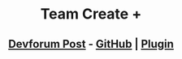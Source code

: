 <h1>
  <p align="center">
    Team Create +
  </p>
</h1>

<h2>
  <p align="center">
    <a href="https://devforum.roblox.com/t/2522168">Devforum Post</a> - <a href="https://github.com/Micamaster100/TeamCreate-">GitHub</a> | <a href="https://create.roblox.com/marketplace/asset/14400964619">Plugin</a>
  </p>
</h2>

